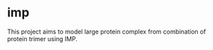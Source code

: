 # imp
This project aims to model large protein complex from combination of protein trimer using IMP.
